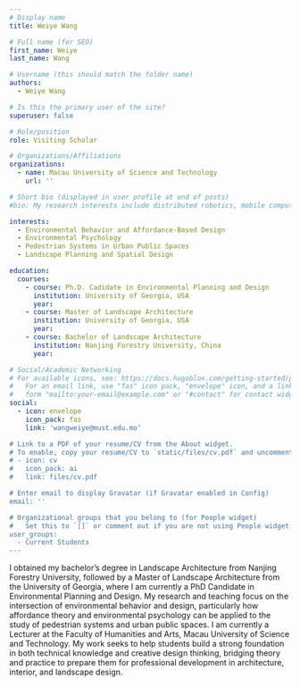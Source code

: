 ```yaml
---
# Display name
title: Weiye Wang

# Full name (for SEO)
first_name: Weiye
last_name: Wang

# Username (this should match the folder name)
authors:
  - Weiye Wang

# Is this the primary user of the site?
superuser: false

# Role/position
role: Visiting Scholar

# Organizations/Affiliations
organizations:
  - name: Macau University of Science and Technology
    url: ''

# Short bio (displayed in user profile at end of posts)
#bio: My research interests include distributed robotics, mobile computing and programmable matter.

interests:
  - Environmental Behavior and Affordance-Based Design
  - Environmental Psychology
  - Pedestrian Systems in Urban Public Spaces
  - Landscape Planning and Spatial Design

education:
  courses:
    - course: Ph.D. Cadidate in Environmental Planning and Design
      institution: University of Georgia, USA
      year: 
    - course: Master of Landscape Architecture
      institution: University of Georgia, USA
      year: 
    - course: Bachelor of Landscape Architecture
      institution: Nanjing Forestry University, China
      year: 

# Social/Academic Networking
# For available icons, see: https://docs.hugoblox.com/getting-started/page-builder/#icons
#   For an email link, use "fas" icon pack, "envelope" icon, and a link in the
#   form "mailto:your-email@example.com" or "#contact" for contact widget.
social:
  - icon: envelope
    icon_pack: fas
    link: 'wangweiye@must.edu.mo‘

# Link to a PDF of your resume/CV from the About widget.
# To enable, copy your resume/CV to `static/files/cv.pdf` and uncomment the lines below.
# - icon: cv
#   icon_pack: ai
#   link: files/cv.pdf

# Enter email to display Gravatar (if Gravatar enabled in Config)
email: ''

# Organizational groups that you belong to (for People widget)
#   Set this to `[]` or comment out if you are not using People widget.
user_groups:
  - Current Students
---
```


I obtained my bachelor’s degree in Landscape Architecture from Nanjing Forestry University, followed by a Master of Landscape Architecture from the University of Georgia, where I am currently a PhD Candidate in Environmental Planning and Design. My research and teaching focus on the intersection of environmental behavior and design, particularly how affordance theory and environmental psychology can be applied to the study of pedestrian systems and urban public spaces.
I am currently a Lecturer at the Faculty of Humanities and Arts, Macau University of Science and Technology. My work seeks to help students build a strong foundation in both technical knowledge and creative design thinking, bridging theory and practice to prepare them for professional development in architecture, interior, and landscape design.
